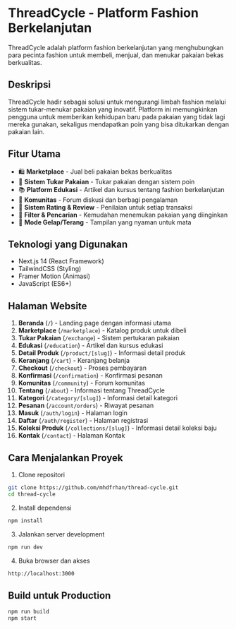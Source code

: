 # ThreadCycle - Platform Fashion Berkelanjutan

ThreadCycle adalah platform fashion berkelanjutan yang menghubungkan para pecinta fashion untuk membeli, menjual, dan menukar pakaian bekas berkualitas.

## Deskripsi

ThreadCycle hadir sebagai solusi untuk mengurangi limbah fashion melalui sistem tukar-menukar pakaian yang inovatif. Platform ini memungkinkan pengguna untuk memberikan kehidupan baru pada pakaian yang tidak lagi mereka gunakan, sekaligus mendapatkan poin yang bisa ditukarkan dengan pakaian lain.

## Fitur Utama

- 🛍️ **Marketplace** - Jual beli pakaian bekas berkualitas
- 🔄 **Sistem Tukar Pakaian** - Tukar pakaian dengan sistem poin
- 📚 **Platform Edukasi** - Artikel dan kursus tentang fashion berkelanjutan
- 👥 **Komunitas** - Forum diskusi dan berbagi pengalaman
- 🌟 **Sistem Rating & Review** - Penilaian untuk setiap transaksi
- 🎯 **Filter & Pencarian** - Kemudahan menemukan pakaian yang diinginkan
- 🌙 **Mode Gelap/Terang** - Tampilan yang nyaman untuk mata

## Teknologi yang Digunakan

- Next.js 14 (React Framework)
- TailwindCSS (Styling)
- Framer Motion (Animasi)
- JavaScript (ES6+)

## Halaman Website

1. **Beranda** (`/`) - Landing page dengan informasi utama
2. **Marketplace** (`/marketplace`) - Katalog produk untuk dibeli
3. **Tukar Pakaian** (`/exchange`) - Sistem pertukaran pakaian
4. **Edukasi** (`/education`) - Artikel dan kursus edukasi
5. **Detail Produk** (`/product/[slug]`) - Informasi detail produk
6. **Keranjang** (`/cart`) - Keranjang belanja
7. **Checkout** (`/checkout`) - Proses pembayaran
8. **Konfirmasi** (`/confirmation`) - Konfirmasi pesanan
9. **Komunitas** (`/community`) - Forum komunitas
10. **Tentang** (`/about`) - Informasi tentang ThreadCycle
11. **Kategori** (`/category/[slug]`) - Informasi detail kategori
12. **Pesanan** (`/account/orders`) - Riwayat pesanan
13. **Masuk** (`/auth/login`) - Halaman login
14. **Daftar** (`/auth/register`) - Halaman registrasi
15. **Koleksi Produk** (`/collections/[slug]`) - Informasi detail koleksi baju
16. **Kontak** (`/contact`) - Halaman Kontak

## Cara Menjalankan Proyek

1. Clone repositori
```bash
git clone https://github.com/mhdfrhan/thread-cycle.git
cd thread-cycle
```

2. Install dependensi
```bash
npm install
```

3. Jalankan server development
```bash
npm run dev
```

4. Buka browser dan akses
```bash
http://localhost:3000
```

## Build untuk Production
```bash
npm run build
npm start
```
